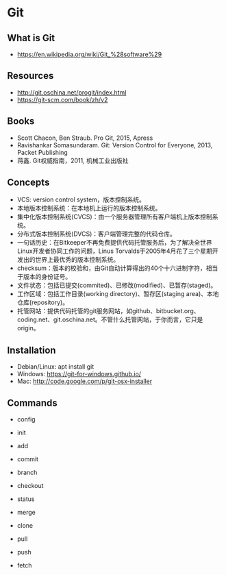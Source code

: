 # Git
## What is Git
- https://en.wikipedia.org/wiki/Git_%28software%29

## Resources
- http://git.oschina.net/progit/index.html
- https://git-scm.com/book/zh/v2

## Books
- Scott Chacon, Ben Straub. Pro Git, 2015, Apress
- Ravishankar Somasundaram. Git: Version Control for Everyone, 2013, Packet Publishing  
- 蒋鑫. Git权威指南，2011, 机械工业出版社

## Concepts

- VCS: version control system，版本控制系统。
- 本地版本控制系统：在本地机上运行的版本控制系统。
- 集中化版本控制系统(CVCS)：由一个服务器管理所有客户端机上版本控制系统。
- 分布式版本控制系统(DVCS)：客户端管理完整的代码仓库。
- 一句话历史：在Bitkeeper不再免费提供代码托管服务后，为了解决全世界Linux开发者协同工作的问题，Linus Torvalds于2005年4月花了三个星期开发出的世界上最优秀的版本控制系统。
- checksum：版本的校验和，由Git自动计算得出的40个十六进制字符，相当于版本的身份证号。
- 文件状态：包括已提交(commited)、已修改(modified)、已暂存(staged)。
- 工作区域：包括工作目录(working directory)、暂存区(staging area)、本地仓库(repository)。
- 托管网站：提供代码托管的git服务网站，如github、bitbucket.org、coding.net、git.oschina.net。不管什么托管网站，于你而言，它只是origin。


## Installation
- Debian/Linux: apt install git
- Windows: https://git-for-windows.github.io/
- Mac: http://code.google.com/p/git-osx-installer

## Commands

- config

- init

- add

- commit

- branch

- checkout 

- status

- merge

- clone

- pull

- push

- fetch
